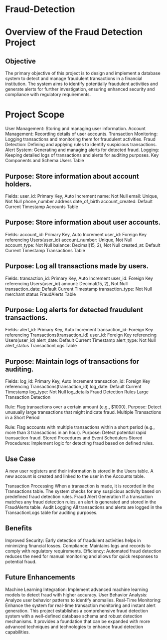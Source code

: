 # Fraud-Detection
# Overview of the Fraud Detection Project
## Objective
The primary objective of this project is to design and implement a database system to detect and manage fraudulent transactions in a financial institution. The system aims to identify potentially fraudulent activities and generate alerts for further investigation, ensuring enhanced security and compliance with regulatory requirements.

# Project Scope
User Management: Storing and managing user information.
Account Management: Recording details of user accounts.
Transaction Monitoring: Logging transactions and monitoring them for fraudulent activities.
Fraud Detection: Defining and applying rules to identify suspicious transactions.
Alert System: Generating and managing alerts for detected fraud.
Logging: Keeping detailed logs of transactions and alerts for auditing purposes.
Key Components and Schema
Users Table

## Purpose: Store information about account holders.
Fields:
user_id: Primary Key, Auto Increment
name: Not Null
email: Unique, Not Null
phone_number
address
date_of_birth
account_created: Default Current Timestamp
Accounts Table

## Purpose: Store information about user accounts.
Fields:
account_id: Primary Key, Auto Increment
user_id: Foreign Key referencing Users(user_id)
account_number: Unique, Not Null
account_type: Not Null
balance: Decimal(15, 2), Not Null
created_at: Default Current Timestamp
Transactions Table

## Purpose: Log all transactions made by users.
Fields:
transaction_id: Primary Key, Auto Increment
user_id: Foreign Key referencing Users(user_id)
amount: Decimal(15, 2), Not Null
transaction_date: Default Current Timestamp
transaction_type: Not Null
merchant
status
FraudAlerts Table

## Purpose: Log alerts for detected fraudulent transactions.
Fields:
alert_id: Primary Key, Auto Increment
transaction_id: Foreign Key referencing Transactions(transaction_id)
user_id: Foreign Key referencing Users(user_id)
alert_date: Default Current Timestamp
alert_type: Not Null
alert_status
TransactionLogs Table

## Purpose: Maintain logs of transactions for auditing.
Fields:
log_id: Primary Key, Auto Increment
transaction_id: Foreign Key referencing Transactions(transaction_id)
log_date: Default Current Timestamp
log_type: Not Null
log_details
Fraud Detection Rules
Large Transaction Detection

Rule: Flag transactions over a certain amount (e.g., $1000).
Purpose: Detect unusually large transactions that might indicate fraud.
Multiple Transactions in a Short Period

Rule: Flag accounts with multiple transactions within a short period (e.g., more than 3 transactions in an hour).
Purpose: Detect potential rapid transaction fraud.
Stored Procedures and Event Schedulers
Stored Procedures: Implement logic for detecting fraud based on defined rules.

## Use Case
A new user registers and their information is stored in the Users table.
A new account is created and linked to the user in the Accounts table.

Transaction Processing
When a transaction is made, it is recorded in the Transactions table.
The system checks for any suspicious activity based on predefined fraud detection rules.
Fraud Alert Generation
If a transaction matches any fraud detection rules, an alert is generated and stored in the FraudAlerts table.
Audit Logging
All transactions and alerts are logged in the TransactionLogs table for auditing purposes.

## Benefits
Improved Security: Early detection of fraudulent activities helps in minimizing financial losses.
Compliance: Maintains logs and records to comply with regulatory requirements.
Efficiency: Automated fraud detection reduces the need for manual monitoring and allows for quick responses to potential fraud.

## Future Enhancements
Machine Learning Integration: Implement advanced machine learning models to detect fraud with higher accuracy.
User Behavior Analysis: Analyze user behavior patterns to identify anomalies.
Real-Time Monitoring: Enhance the system for real-time transaction monitoring and instant alert generation.
This project establishes a comprehensive fraud detection system with a well-defined database schema and robust detection mechanisms. It provides a foundation that can be expanded with more advanced techniques and technologies to enhance fraud detection capabilities.
